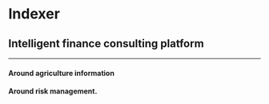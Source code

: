 # Indexer
## Intelligent finance consulting platform
---
#### Around agriculture information
#### Around risk management.
